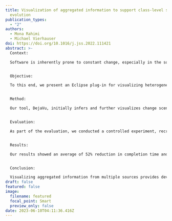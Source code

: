 ```yaml
---
title: Visualization of aggregated information to support class-level software
  evolution
publication_types:
  - "2"
authors:
  - Mona Rahimi
  - Michael Vierhauser
doi: https://doi.org/10.1016/j.jss.2022.111421
abstract: >-
  Context:

  Software is inherently prone to constant change, especially in the source code, making it difficult for developers to keep track of changes performed over time and to fully understand their implications.


  Objective:

  To this end, we present an Eclipse plug-in for visualizing heterogeneous information, collected from multiple sources, at different levels of granularity. This visualization provides a single graphical representation of a system’s change histories over multiple versions, allowing developers to identify the previous and present dependencies in the system, while adding new or removing and modifying the current functionalities of a software. Summarizing and associating the relevant changes in a single graph, further supports developers, not familiar with the overall system, to conduct a self-study and explore the systems design and changes of its functionality over time.


  Method:

  Our tool, DejaVu, initially infers and further visualizes change scenarios that have been applied to a given class in source code, across multiple versions of a software. DejaVu additionally augments the change information with prior commits from GitHub repositories, as well as associated issues from Jira issue tracking system.


  Evaluation:

  As part of the evaluation, we conducted a controlled experiment, recruiting participants with research or industrial programming experiences. The participants were asked to investigate and assess a set of change stories with and without the use of the DejaVu. As such, we empirically evaluated the impact of DejaVu in alleviating developers’ understanding of code class-level changes across multiple versions.


  Results:

  Our results showed an average of 52% reduction in completion time and a 51% increase in correctness of several change-comprehension tasks once, users adopted DejaVu in comparison to the manual completion of the same tasks. A student’s t-test verified the significant improvement in time and correctness of the tasks with p-values of 0.01 and 0.002.


  Conclusion:

  Visualizing aggregated information from multiple sources provides developers with a more comprehensive intuition of the change and its rationale, facilitating software maintenance tasks.
draft: false
featured: false
image:
  filename: featured
  focal_point: Smart
  preview_only: false
date: 2023-06-10T04:11:36.416Z
---
```

